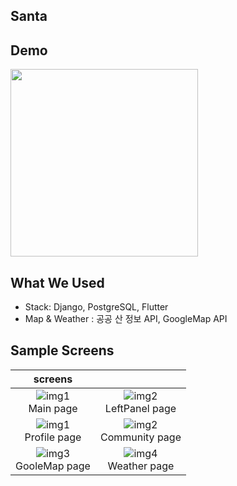 ## Santa


## Demo
<img src="https://user-images.githubusercontent.com/55237012/139670835-91d17648-9c76-44a2-9246-f2ea96a75fce.gif" width="300">


## What We Used
- Stack: Django, PostgreSQL, Flutter
- Map & Weather : 공공 산 정보 API, GoogleMap API


## Sample Screens

|screens||
|:---:|:----:|
| ![img1](https://user-images.githubusercontent.com/55237012/139669936-0c62442f-90ce-4c6d-9599-140ceeeef173.png) </br> Main page | ![img2](https://user-images.githubusercontent.com/55237012/139669938-a24fc89a-dabc-4358-ab25-9fd51b280883.png) </br> LeftPanel page |
| ![img1](https://user-images.githubusercontent.com/55237012/139669911-4ddd7876-b3d6-44f9-8347-b7ce88468b58.png) </br> Profile page | ![img2](https://user-images.githubusercontent.com/55237012/139669931-fd770094-4e00-4e81-afc3-8f162d10a326.png) </br> Community page |
| ![img3](https://user-images.githubusercontent.com/55237012/139669919-18767ad8-7811-4119-9020-0fe13bdcbc70.png) </br> GooleMap page | ![img4](https://user-images.githubusercontent.com/55237012/139669939-11bca3bc-f43b-46f1-93a6-6902c4707af1.png) </br> Weather page |
